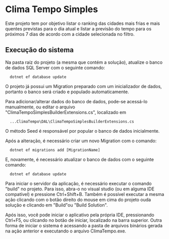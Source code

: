 
# Clima Tempo Simples

Este projeto tem por objetivo listar o ranking das cidades mais frias e mais quentes previstas para o dia atual e listar a previsão do tempo para os próximos 7 dias de acordo com a cidade selecionada no filtro.

## Execução do sistema

Na pasta raíz do projeto (a mesma que contém a solução), atualize o banco de dados SQL Server com o seguinte comando:

```power shell
  dotnet ef database update
```

O projeto já possui um Migration preparado com um inicializador de dados, portanto o banco será criado e populado automaticamente.

Para adicionar/alterar dados do banco de dados, pode-se acessá-lo manualmente, ou editar o arquivo "ClimaTempoSimplesBuilderExtensions.cs", localizado em
``` path
  ...ClimaTempo\DAL\ClimaTempoSimplesBuilderExtensions.cs
```

O método Seed é responsável por popular o banco de dados inicialmente.

Após a alteração, é necessário criar um novo Migration com o comando:

``` Power Shell
  dotnet ef migrations add [MigrationName]
```

E, novamente, é necessário atualizar o banco de dados com o seguinte comando:
```Power Shell
  dotnet ef database update
```

Para iniciar o servidor da aplicação, é necessário executar o comando "build" no projeto. Para isso, abra-o no visual studio (ou em alguma IDE compatível) e pressione Ctrl+Shift+B. Também é possível executar a mesma ação clicando com o botão direito do mouse em cima do projeto ouda solução e clicando em "Build"ou "Build Solution".

Após isso, você pode iniciar o aplicativo pela própria IDE, pressionando Ctrl+F5, ou clicando no botão de iniciar, localizado na barra superior.
Outra forma de iniciar o sistema é acessando a pasta de arquivos binários gerada na ação anterior e executando o arquivo ClimaTempo.exe.